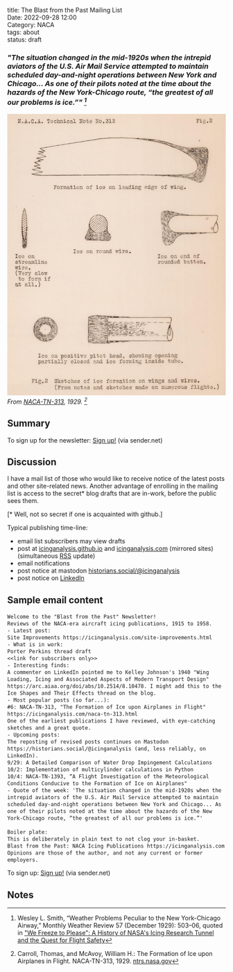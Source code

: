 title: The Blast from the Past Mailing List  
Date: 2022-09-28 12:00  
Category: NACA  
tags: about  
status: draft

### _"The situation changed in the mid-1920s when the intrepid aviators of the U.S. Air Mail Service attempted to maintain scheduled day-and-night operations between New York and Chicago... As one of their pilots noted at the time about the hazards of the New York-Chicago route, “the greatest of all our problems is ice.”" [^1]_  

![Figure 2 from NACA-TN-313. Sketches of ice formation on wings and wires. (From notes and sketches on numerous flights.)](images/naca-tn-313/Figure2.png)  
_From [NACA-TN-313]({filename}NACA-TN-313.md), 1929. [^2]_  

## Summary  

To sign up for the newsletter: <a href="https://stats.sender.net/forms/dygqRa/view">Sign up!</a> (via sender.net)

## Discussion  

I have a mail list of those who would like to receive notice of the latest posts 
and other site-related news. Another advantage of enrolling in the mailing list is access to the secret* blog drafts that are in-work, 
before the public sees them.

[* Well, not so secret if one is acquainted with github.]

Typical publishing time-line:  

- email list subscribers may view drafts  
- post at [icinganalysis.github.io](https://icinganalysis.github.io) and [icinganalysis.com](https://icinganalysis.com) (mirrored sites) (simultaneous [RSS](https://icinganalysis.com/feeds/all.rss.xml) update)  
- email notifications  
- post notice at mastodon [historians.social/@icinganalysis](https://historians.social/@icinganalysis)  
- post notice on [LinkedIn](https://www.linkedin.com/in/donald-cook-96204316a/)  

## Sample email content  

```text
Welcome to the "Blast from the Past" Newsletter!
Reviews of the NACA-era aircraft icing publications, 1915 to 1958.
- Latest post:
Site Improvements https://icinganalysis.com/site-improvements.html
- What is in work:
Porter Perkins thread draft
<<link for subscribers only>>
- Interesting finds:
A commenter on LinkedIn pointed me to Kelley Johnson's 1940 "Wing Loading, Icing and Associated Aspects of Modern Transport Design" https://arc.aiaa.org/doi/abs/10.2514/8.10478. I might add this to the Ice Shapes and Their Effects thread on the blog.
- Most popular posts (so far...):
#6: NACA-TN-313, "The Formation of Ice upon Airplanes in Flight" https://icinganalysis.com/naca-tn-313.html
One of the earliest publications I have reviewed, with eye-catching sketches and a great quote.
- Upcoming posts:
The reposting of revised posts continues on Mastodon https://historians.social/@icinganalysis (and, less reliably, on LinkedIn). 
9/29: A Detailed Comparison of Water Drop Impingement Calculations 
10/2: Implementation of multicylinder calculations in Python 
10/4: NACA-TN-1393, “A Flight Investigation of the Meteorological Conditions Conducive to the Formation of Ice on Airplanes"
- Quote of the week: 'The situation changed in the mid-1920s when the intrepid aviators of the U.S. Air Mail Service attempted to maintain scheduled day-and-night operations between New York and Chicago... As one of their pilots noted at the time about the hazards of the New York-Chicago route, “the greatest of all our problems is ice.”'

Boiler plate:
This is deliberately in plain text to not clog your in-basket.
Blast from the Past: NACA Icing Publications https://icinganalysis.com
Opinions are those of the author, and not any current or former employers.
```

To sign up: <a href="https://stats.sender.net/forms/dygqRa/view">Sign up!</a> (via sender.net)

## Notes  

[^1]: Wesley L. Smith, “Weather Problems Peculiar to the New York-Chicago Airway,” Monthly Weather Review 57 
(December 1929): 503–06, quoted in ["We Freeze to Please": A History of NASA's Icing Research Tunnel and the Quest for Flight Safety](https://ntrs.nasa.gov/citations/20020066162)  
[^2]: Carroll, Thomas, and McAvoy, William H.: The Formation of Ice upon Airplanes in Flight. NACA-TN-313, 1929. [ntrs.nasa.gov](https://ntrs.nasa.gov/citations/19930081134)    
